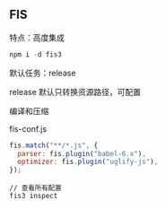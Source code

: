 ## FIS

特点：高度集成

```javascript
npm i -d fis3
```

默认任务：release

release 默认只转换资源路径，可配置

编译和压缩

fis-conf.js

```javascript
fis.match("**/*.js", {
  parser: fis.plugin("babel-6.x"),
  optimizer: fis.plugin("uglify-js"),
});
```

```
// 查看所有配置
fis3 inspect

```
